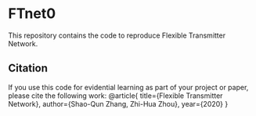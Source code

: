 # FTnet0
This repository contains the code to reproduce Flexible Transmitter Network.  
## Citation
If you use this code for evidential learning as part of your project or paper, please cite the following work: 
 @article{
      title={Flexible Transmitter Network},
      author={Shao-Qun Zhang, Zhi-Hua Zhou},
      year={2020}
    }
